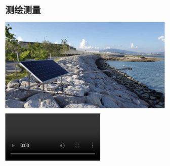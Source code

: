 # 测绘测量





![wecom-temp-f56e3d97a970fa7f34c59e07307cebd1](SMapping.assets/wecom-temp-f56e3d97a970fa7f34c59e07307cebd1.png)

<video src="SMapping.assets/DT-small.mov"></video>

